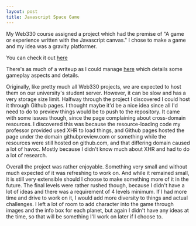 ```yaml
---
layout: post
title: Javascript Space Game
---
```


My Web330 course assigned a project which had the premise of "A game or experience written with the Javascript canvas." I chose to make a game and my idea was a gravity platformer.

You can check it out [here](http://htmlpreview.github.io/?https://github.com/fad4470/330-Project1/blob/master/index.html)

There's as much of a writeup as I could manage [here](http://htmlpreview.github.io/?https://github.com/fad4470/330-Project1/blob/master/writeup.html) which details some gameplay aspects and details.

Originally, like pretty much all Web330 projects, we are expected to host them on our university's student server. However, it can be slow and has a very storage size limit. Halfway through the project I discovered I could host it through Github pages. I thought maybe it'd be a nice idea since all I'd need to do to preview things would be to push to the repository. It came with some issues though, since the page complaining about cross-domain resources. I discovered this was because the resource-loading code my professor provided used XHR to load things, and Github pages hosted the page under the domain githubpreview.com or something while the resources were still hosted on github.com, and that differing domain caused a lot of havoc. Mostly because I didn't know much about XHR and had to do a lot of research.

Overall the project was rather enjoyable. Something very small and without much expected of it was refreshing to work on. And while it remained small, it is still very extensible should I choose to make something more of it in the future. The final levels were rather rushed though, because I didn't have a lot of ideas and there was a requirement of 4 levels minimum. If I had more time and drive to work on it, I would add more diversity to things and actual challenges. I left a lot of room to add character into the game through images and the info box for each planet, but again I didn't have any ideas at the time, so that will be something I'll work on later if I choose to.